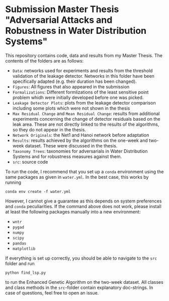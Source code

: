 # Submission Master Thesis "Adversarial Attacks and Robustness in Water Distribution Systems"

This repository contains code, data and results from my Master Thesis. The
contents of the folders are as follows:

- `Data`: networks used for experiments and results from the threshold validation of the leakage detector. Networks in this folder have been specifically adapted (e.g. their duration has been changed).
- `Figures`: All figures that also appeared in the submission
- `Formalizations`: Different formlizations of the least sensitive point problem whidh were initially developed before one was picked.
- `Leakage Detector Plots`: plots from the leakage detector comparison including some plots which were not shown in the thesis
- `Max Residual Change` and `Mean Residual Change`: results from additional experiments concerning the change of detector residuals based on the leak area. These are not directly linked to the results of the algorithms, so they do not appear in the thesis.
- `Network Originals`: the Net1 and Hanoi network before adaptation 
- `Results`: results achieved by the algorithms on the one-week and two-week dataset. These were discussed in the thesis.
- `Taxonomy Trees`: taxonomies for adversarials in Water Distribution Systems and for robustness measures against them.
- `src`: source code

To run the code, I recommend that you set up a `conda` environment using the
same packages as given in `water.yml`. In the best case, this works by running

```
conda env create -f water.yml
```

However, I cannot give a guarantee as this depends on system preferences and
`conda` peculiarities. If the command above does not work, please install at
least the following packages manually into a new environment:

- `wntr`
- `pygad`
- `numpy`
- `scipy`
- `pandas`
- `matplotlib`

If everything is set up correctly, you should be able to navigate to the `src`
folder and run

```
python find_lsp.py
```

to run the Enhanced Genetic Algorithm on the two-week dataset.
All classes and class methods in the `src`-folder contain explanatory
doc-strings. In case of questions, feel free to open an issue.
